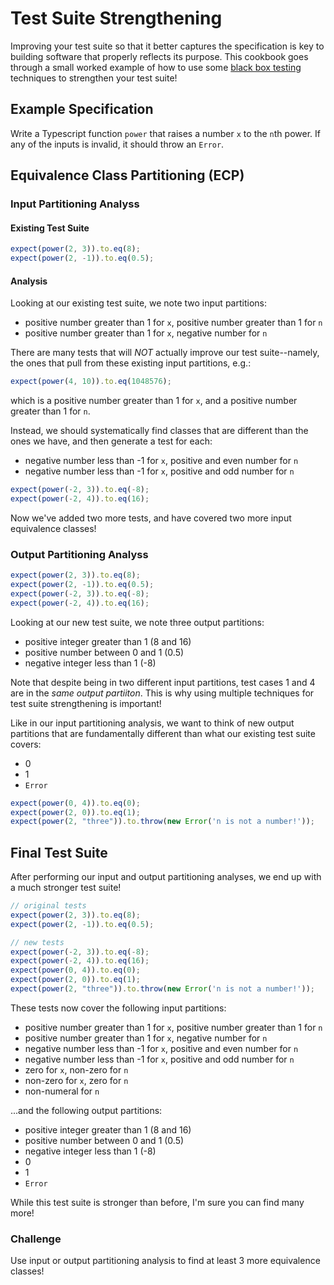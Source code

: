 # Test Suite Strengthening

Improving your test suite so that it better captures the specification is key to building software that properly reflects its purpose. This cookbook goes through a small worked example of how to use some [black box testing](BlackBoxTesting.md) techniques to strengthen your test suite!

## Example Specification
Write a Typescript function `power` that raises a number `x` to the `n`th power. If any of the inputs is invalid, it should throw an `Error`.


## Equivalence Class Partitioning (ECP)

### Input Partitioning Analyss
#### Existing Test Suite
```javascript
expect(power(2, 3)).to.eq(8);
expect(power(2, -1)).to.eq(0.5);
```
#### Analysis
Looking at our existing test suite, we note two input partitions:

* positive number greater than 1 for `x`, positive number greater than 1 for `n`
* positive number greater than 1 for `x`, negative number for `n`

There are many tests that will *NOT* actually improve our test suite--namely, the ones that pull from these existing input partitions, e.g.:
```javascript
expect(power(4, 10)).to.eq(1048576);
```
which is a positive number greater than 1 for `x`, and a positive number greater than 1 for `n`.

Instead, we should systematically find classes that are different than the ones we have, and then generate a test for each:

* negative number less than -1 for `x`, positive and even number for `n`
* negative number less than -1 for `x`, positive and odd number for `n`

```javascript
expect(power(-2, 3)).to.eq(-8);
expect(power(-2, 4)).to.eq(16);
```

Now we've added two more tests, and have covered two more input equivalence classes!

### Output Partitioning Analyss
```javascript
expect(power(2, 3)).to.eq(8);
expect(power(2, -1)).to.eq(0.5);
expect(power(-2, 3)).to.eq(-8);
expect(power(-2, 4)).to.eq(16);
```
Looking at our new test suite, we note three output partitions:
* positive integer greater than 1 (8 and 16)
* positive number between 0 and 1 (0.5)
* negative integer less than 1 (-8)

Note that despite being in two different input partitions, test cases 1 and 4 are in the *same output partiiton*. This is why using multiple techniques for test suite strengthening is important!

Like in our input partitioning analysis, we want to think of new output partitions that are fundamentally different than what our existing test suite covers:
* 0
* 1
* `Error`

```javascript
expect(power(0, 4)).to.eq(0);
expect(power(2, 0)).to.eq(1);
expect(power(2, "three")).to.throw(new Error('n is not a number!'));
```

## Final Test Suite
After performing our input and output partitioning analyses, we end up with a much stronger test suite!

```javascript
// original tests
expect(power(2, 3)).to.eq(8);
expect(power(2, -1)).to.eq(0.5);

// new tests
expect(power(-2, 3)).to.eq(-8);
expect(power(-2, 4)).to.eq(16);
expect(power(0, 4)).to.eq(0);
expect(power(2, 0)).to.eq(1);
expect(power(2, "three")).to.throw(new Error('n is not a number!'));
```

These tests now cover the following input partitions:
* positive number greater than 1 for `x`, positive number greater than 1 for `n`
* positive number greater than 1 for `x`, negative number for `n`
* negative number less than -1 for `x`, positive and even number for `n`
* negative number less than -1 for `x`, positive and odd number for `n`
* zero for `x`, non-zero for `n`
* non-zero for `x`, zero for `n`
* non-numeral for `n`

...and the following output partitions:
* positive integer greater than 1 (8 and 16)
* positive number between 0 and 1 (0.5)
* negative integer less than 1 (-8)
* 0
* 1
* `Error`

While this test suite is stronger than before, I'm sure you can find many more!

### Challenge
Use input or output partitioning analysis to find at least 3 more equivalence classes!
